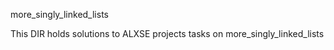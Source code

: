 more_singly_linked_lists

This DIR holds solutions to ALXSE projects tasks on more_singly_linked_lists
